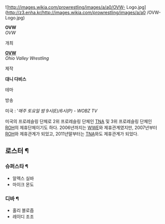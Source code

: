 ![http://images.wikia.com/prowrestling/images/a/a0/OVW-
Logo.jpg](http://z3.enha.kr/http://images.wikia.com/prowrestling/images/a/a0
/OVW-Logo.jpg)

**OVW**  
_OVW_

개최

**[OVW](OVW.md)**  
_Ohio Valley Wrestling_

제작

**대니 다비스**

테마

방송

미국 : '_매주 토요일 밤 9시(E)/6시(P) - WOBZ TV_

미국의 프로레슬링 단체로 2위 프로레슬링 단체인 [TNA](TNA.md) 및 3위 프로레슬링 단체인 [ROH](ROH.md)의
제휴단체이기도 하다. 2006년까지는 [WWE](WWE.md)와 제휴관계였지만, 2007년부터 [ROH](ROH.md)와
제휴관계가 되었고, 2011년말부터는 [TNA](TNA.md)와도 제휴관계가 되었다.

## 로스터 ¶

### 슈퍼스타 ¶

* 알렉스 실바  
* 마이크 몬도

### 디바 ¶

* 홀리 블로즘  
* 레이디 조조

